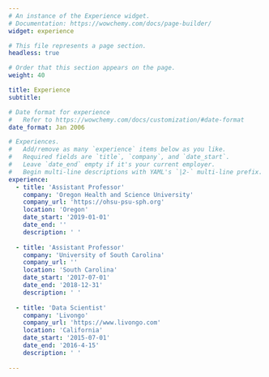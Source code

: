 ```yaml
---
# An instance of the Experience widget.
# Documentation: https://wowchemy.com/docs/page-builder/
widget: experience

# This file represents a page section.
headless: true

# Order that this section appears on the page.
weight: 40

title: Experience
subtitle:

# Date format for experience
#   Refer to https://wowchemy.com/docs/customization/#date-format
date_format: Jan 2006

# Experiences.
#   Add/remove as many `experience` items below as you like.
#   Required fields are `title`, `company`, and `date_start`.
#   Leave `date_end` empty if it's your current employer.
#   Begin multi-line descriptions with YAML's `|2-` multi-line prefix.
experience:
  - title: 'Assistant Professor'
    company: 'Oregon Health and Science University'
    company_url: 'https://ohsu-psu-sph.org'
    location: 'Oregon'
    date_start: '2019-01-01'
    date_end: ''
    description: ' '
        
  - title: 'Assistant Professor'
    company: 'University of South Carolina'
    company_url: ''
    location: 'South Carolina'
    date_start: '2017-07-01'
    date_end: '2018-12-31'
    description: ' '
        
  - title: 'Data Scientist'
    company: 'Livongo'
    company_url: 'https://www.livongo.com'
    location: 'California'
    date_start: '2015-07-01'
    date_end: '2016-4-15'
    description: ' '
    
---
```


